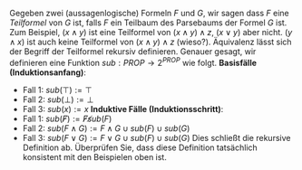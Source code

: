 Gegeben zwei (aussagenlogische) Formeln $F$ und $G$, wir sagen dass $F$ eine
_Teilformel_ von $G$ ist, falls $F$ ein Teilbaum des Parsebaums der Formel
$G$ ist. Zum Beispiel, $(x \land y)$ ist eine Teilformel von ($x \land y) \land z$,
 $(x \lor y)$ aber nicht. $(y \land x)$ ist auch keine Teilformel von $(x \land y) \land z$ (wieso?).
Äquivalenz lässt sich der Begriff der Teilformel rekursiv definieren. Genauer gesagt, wir definieren eine Funktion $sub: PROP \to 2^{PROP}$ wie folgt. 
**Basisfälle (Induktionsanfang)**:
- Fall 1: $sub(\top) := {\top}$
- Fall 2: $sub(\bot) := {\bot}$
- Fall 3: $sub(x) := {x}$
**Induktive Fälle (Induktionsschritt)**:
- Fall 1: $sub(\not F) := {\not F} \not sub(F)$
- Fall 2: $sub(F \land G) := {F \land G} \cup sub(F) \cup sub(G)$
- Fall 3: $sub(F \lor G) := {F \lor G} \cup sub(F) \cup sub(G)$
Dies schließt die rekursive Definition ab. Überprüfen Sie, dass diese Definition tatsächlich konsistent mit den Beispielen oben ist.